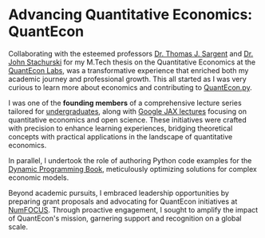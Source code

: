 # Advancing Quantitative Economics: QuantEcon

Collaborating with the esteemed professors [Dr. Thomas J. Sargent](http://www.tomsargent.com/) and
[Dr. John Stachurski](https://johnstachurski.net/) for my M.Tech thesis on the Quantitative Economics at the [QuantEcon Labs](https://quantecon.org/), was a transformative experience that
enriched both my academic journey and professional growth. This all started
as I was very curious to learn more about economics and contributing to
[QuantEcon.py](https://quantecon.org/quantecon-py/).

I was one of the **founding members** of a comprehensive lecture series tailored for
[undergraduates](https://intro.quantecon.org/intro.html), along with [Google JAX lectures](https://jax.quantecon.org/intro.html) focusing on quantitative
economics and open science. These initiatives were crafted with precision to enhance
learning experiences, bridging theoretical concepts with practical
applications in the landscape of quantitative economics.

In parallel, I undertook the role of authoring Python code examples for
the [Dynamic Programming Book](https://dp.quantecon.org/), meticulously
optimizing solutions for complex economic models.

Beyond academic pursuits, I embraced leadership opportunities by preparing
grant proposals and advocating for QuantEcon initiatives at [NumFOCUS](https://numfocus.org/).
Through proactive engagement, I sought to amplify the impact of
QuantEcon's mission, garnering support and recognition on a global scale.
